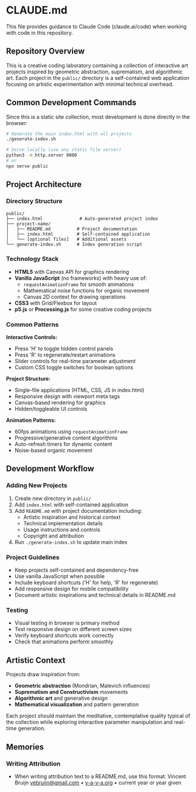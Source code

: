 # CLAUDE.md

This file provides guidance to Claude Code (claude.ai/code) when working with code in this repository.

## Repository Overview

This is a creative coding laboratory containing a collection of interactive art projects inspired by geometric abstraction, suprematism, and algorithmic art. Each project in the `public/` directory is a self-contained web application focusing on artistic experimentation with minimal technical overhead.

## Common Development Commands

Since this is a static site collection, most development is done directly in the browser:

```bash
# Generate the main index.html with all projects
./generate-index.sh

# Serve locally (use any static file server)
python3 -m http.server 8000
# or
npx serve public
```

## Project Architecture

### Directory Structure
```
public/
├── index.html              # Auto-generated project index
├── project-name/
│   ├── README.md          # Project documentation
│   ├── index.html         # Self-contained application
│   └── [optional files]   # Additional assets
└── generate-index.sh      # Index generation script
```

### Technology Stack
- **HTML5** with Canvas API for graphics rendering
- **Vanilla JavaScript** (no frameworks) with heavy use of:
  - `requestAnimationFrame` for smooth animations
  - Mathematical noise functions for organic movement
  - Canvas 2D context for drawing operations
- **CSS3** with Grid/Flexbox for layout
- **p5.js** or **Processing.js** for some creative coding projects

### Common Patterns

**Interactive Controls:**
- Press 'H' to toggle hidden control panels
- Press 'R' to regenerate/restart animations
- Slider controls for real-time parameter adjustment
- Custom CSS toggle switches for boolean options

**Project Structure:**
- Single-file applications (HTML, CSS, JS in index.html)
- Responsive design with viewport meta tags
- Canvas-based rendering for graphics
- Hidden/toggleable UI controls

**Animation Patterns:**
- 60fps animations using `requestAnimationFrame`
- Progressive/generative content algorithms
- Auto-refresh timers for dynamic content
- Noise-based organic movement

## Development Workflow

### Adding New Projects
1. Create new directory in `public/`
2. Add `index.html` with self-contained application
3. Add `README.md` with project documentation including:
   - Artistic inspiration and historical context
   - Technical implementation details
   - Usage instructions and controls
   - Copyright and attribution
4. Run `./generate-index.sh` to update main index

### Project Guidelines
- Keep projects self-contained and dependency-free
- Use vanilla JavaScript when possible
- Include keyboard shortcuts ('H' for help, 'R' for regenerate)
- Add responsive design for mobile compatibility
- Document artistic inspirations and technical details in README.md

### Testing
- Visual testing in browser is primary method
- Test responsive design on different screen sizes
- Verify keyboard shortcuts work correctly
- Check that animations perform smoothly

## Artistic Context

Projects draw inspiration from:
- **Geometric abstraction** (Mondrian, Malevich influences)
- **Suprematism and Constructivism** movements
- **Algorithmic art** and generative design
- **Mathematical visualization** and pattern generation

Each project should maintain the meditative, contemplative quality typical of the collection while exploring interactive parameter manipulation and real-time generation.

## Memories

### Writing Attribution
- When writing attribution text to a README.md, use this format: Vincent Bruijn <vebruijn@gmail.com> • [y-a-v-a.org](https://www.y-a-v-a.org) • <year>current year or year given</year>